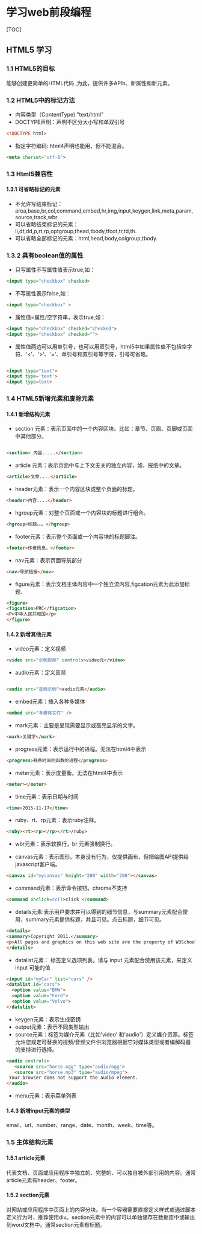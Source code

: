 # 学习web前段编程

[TOC]

## HTML5 学习

### 1.1 HTML5的目标

能够创建更简单的HTML代码 ,为此，提供许多APIb、新属性和新元素。

### 1.2 HTML5中的标记方法

* 内容类型（ContentType) "text/html"  
* DOCTYPE声明：声明不区分大小写和单双引号

```html
<!DOCTYPE html>
```

* 指定字符编码: html4声明也能用，但不能混合。  

```html
<meta charset="utf-8">
```

### 1.3 Html5兼容性

#### 1.3.1 可省略标记的元素

* 不允许写结束标记：area,base,br,col,command,embed,hr,img,input,keygen,link,meta,param,source,track,wbr  
* 可以省略结束标记的元素：li,dt,dd,p,rt,rp,optgroup,thead,tbody,tfoot,tr,td,th.  
* 可以省略全部标记的元素：html,head,body,colgroup,tbody.  

### 1.3.2 具有boolean值的属性

* 只写属性不写属性值表示true,如：

```html {.lineNo}
<input type="checkbox" checked>
```

* 不写属性表示false,如：

```html
<input type="checkbox" >
```  

* 属性值=属性/空字符串，表示true,如：

```html {.lineNo}
<input type="checkbox" checked="checked">
<input type="checkbox" checked="">
```

* 属性值两边可以用单引号，也可以用双引号，html5中如果属性值不包括空字符、'<'、'>'、'='、单引号和双引号等字符，引号可省略。

```html

<input type="text">
<input type='text'>
<input type=text>
```  

### 1.4 HTML5新增元素和废除元素

#### 1.4.1 新增结构元素

* section 元素：表示页面中的一个内容区块。比如：章节、页眉、页脚或页面中其他部分。

```html

<section> 内容.....</section>
```

* article 元素：表示页面中与上下文无关的独立内容，如，报纸中的文章。

```html
<article>文章....</article>
```

* header元素：表示一个内容区块或整个页面的标题。

```html
<header>内容....</header>
```

* hgroup元素：对整个页面或一个内容块的标题进行组合。

```html
<hgroup>标题。。。</hgroup>
```

* footer元素：表示整个页面或一个内容块的标题脚注。

```html
<footer>作者信息。</footer>
```  

* nav元素：表示页面导航部分

```html
<nav>导航链接</nav>
```

* figure元素：表示文档主体内容中一个独立流内容,figcation元素为此添加标题.

```html
<figure>
<figcation>PRC</figcation>
<P>中华人民共和国</p>
</figure>
```

#### 1.4.2 新增其他元素

* video元素：定义视频

```html
<video src="示例视频" controls>video元</video>
```

* audio元素：定义音频

```html

<audio src="音频示例">audio元素</audio>
```

* embed元素：插入各种多媒体

```html
<embed src="多媒体文件" />
```

* mark元素：主要是呈现需要显示或高亮显示的文字。

```html
<mark>关键字</mark>
```

* progress元素：表示运行中的进程。无法在html4中表示

```html
<progress>耗费时间的函数的进程</progress>
```

* meter元素：表示度量衡。无法在html4中表示

```html
<meter></meter>
```

* time元素：表示日期与时间

```html
<time>2015-11-17</time>
```

* ruby、rt、rp元素：表示ruby注释。

```html
<ruby><rt><rp></rp></rt>/ruby>
```

* wbr元素：表示软换行，br 元素强制换行。

* canvas元素：表示图形。本身没有行为，仅提供画布，但把绘图API提供给javascript客户端。

```html
<canvas id="mycanvas" height="200" width="200"></canvas>
```

* command元素：表示命令按钮。chrome不支持

```html
<command onclick=cc()>click </command>
```

* details元素:表示用户要求并可以得到的细节信息，与summary元素配合使用，summary元素提供标题，并且可见。点击标题，细节可见。

```html
<details>
<summary>Copyright 2011.</summary>
<p>All pages and graphics on this web site are the property of W3School.</p>
</details>
```

* datalist元素： 标签定义选项列表。请与 input 元素配合使用该元素，来定义 input 可能的值

```html
<input id="myCar" list="cars" />
<datalist id="cars">
  <option value="BMW">
  <option value="Ford">
  <option value="Volvo">
</datalist>
```

* keygen元素：表示生成密钥
* output元素：表示不同类型输出
* source元素：标签为媒介元素（比如'video' 和'audio'）定义媒介资源。标签允许您规定可替换的视频/音频文件供浏览器根据它对媒体类型或者编解码器的支持进行选择。

```html
<audio controls>
   <source src="horse.ogg" type="audio/ogg">
   <source src="horse.mp3" type="audio/mpeg">
 Your browser does not support the audio element.
</audio>
```

* menu元素：表示菜单列表

#### 1.4.3 新增input元素的类型

email、url、number、range、date、month、week、time等。

### 1.5 主体结构元素

#### 1.5.1 article元素

代表文档、页面或应用程序中独立的、完整的、可以独自被外部引用的内容。通常article元素有header、footer。

#### 1.5.2 section元素

对网站或应用程序中页面上的内容分块。当一个容器需要直接定义样式或通过脚本定义行为时，推荐使用div。section元素中的内容可以单独储存在数据库中或输出到word文档中。通常section元素有标题。
